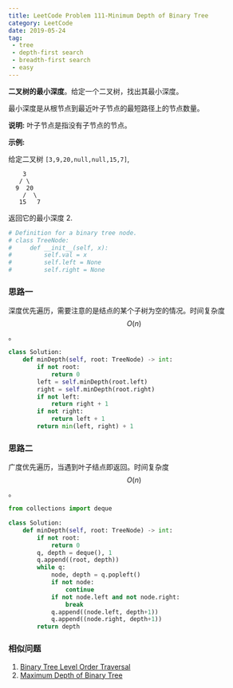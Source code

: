 ```yaml
---
title: LeetCode Problem 111-Minimum Depth of Binary Tree
category: LeetCode
date: 2019-05-24
tag:
 - tree
 - depth-first search
 - breadth-first search
 - easy
---
```


**二叉树的最小深度**。给定一个二叉树，找出其最小深度。

最小深度是从根节点到最近叶子节点的最短路径上的节点数量。

<!-- more -->

**说明:** 叶子节点是指没有子节点的节点。

**示例:**

给定二叉树 `[3,9,20,null,null,15,7]`,

```
    3
   / \
  9  20
    /  \
   15   7
```

返回它的最小深度  2.

```python
# Definition for a binary tree node.
# class TreeNode:
#     def __init__(self, x):
#         self.val = x
#         self.left = None
#         self.right = None
```

### 思路一

深度优先遍历，需要注意的是结点的某个子树为空的情况。时间复杂度 $$O(n)$$。

```python
class Solution:
    def minDepth(self, root: TreeNode) -> int:
        if not root:
            return 0
        left = self.minDepth(root.left)
        right = self.minDepth(root.right)
        if not left:
            return right + 1
        if not right:
            return left + 1
        return min(left, right) + 1
```

### 思路二

广度优先遍历，当遇到叶子结点即返回。时间复杂度 $$O(n)$$。

```python
from collections import deque

class Solution:
    def minDepth(self, root: TreeNode) -> int:
        if not root:
            return 0
        q, depth = deque(), 1
        q.append((root, depth))
        while q:
            node, depth = q.popleft()
            if not node:
                continue
            if not node.left and not node.right:
                break
            q.append((node.left, depth+1))
            q.append((node.right, depth+1))
        return depth
```

### 相似问题

1. [Binary Tree Level Order Traversal](https://wendellgul.github.io/leetcode/2019/05/18/LeetCode-Problem-102-Binary-Tree-Level-Order-Traversal/)
2. [Maximum Depth of Binary Tree](https://wendellgul.github.io/leetcode/2019/05/21/LeetCode-Problem-104-Maximum-Depth-of-Binary-Tree/)